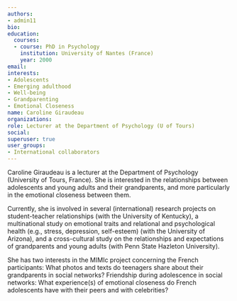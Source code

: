 ```yaml
---
authors:
- admin11
bio: 
education:
  courses:
  - course: PhD in Psychology
    institution: University of Nantes (France)
    year: 2000
email:
interests:
- Adolescents
- Emerging adulthood
- Well-being
- Grandparenting
- Emotional Closeness
name: Caroline Giraudeau
organizations:
role: Lecturer at the Department of Psychology (U of Tours)
social:
superuser: true
user_groups:
- International collaborators
---
```


Caroline Giraudeau is a lecturer at the Department of Psychology (University of Tours, France). She is interested in the relationships between adolescents and young adults and their grandparents, and more particularly in the emotional closeness between them.

Currently, she is involved in several (international) research projects on student-teacher relationships (with the University of Kentucky), a multinational study on emotional traits and relational and psychological health (e.g., stress, depression, self-esteem) (with the University of Arizona), and a cross-cultural study on the relationships and expectations of grandparents and young adults (with Penn State Hazleton University).

She has two interests in the MIMIc project concerning the French participants: What photos and texts do teenagers share about their grandparents in social networks? Friendship during adolescence in social networks: What experience(s) of emotional closeness do French adolescents have with their peers and with celebrities?

